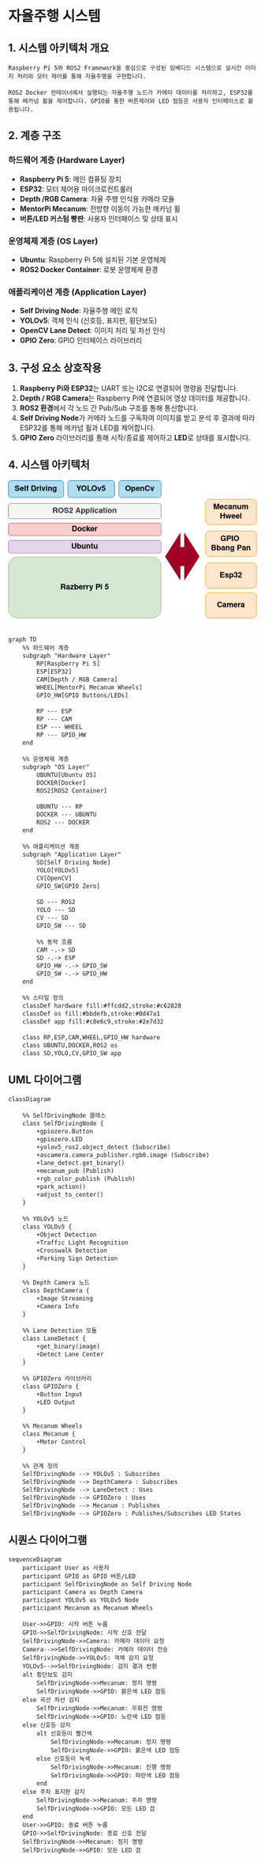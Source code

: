 # 자율주행 시스템

## 1. 시스템 아키텍처 개요
```
Raspberry Pi 5와 ROS2 Framework을 중심으로 구성된 임베디드 시스템으로 실시간 이미지 처리와 모터 제어를 통해 자율주행을 구현합니다. 

ROS2 Docker 컨테이너에서 실행되는 자율주행 노드가 카메라 데이터를 처리하고, ESP32를 통해 메카넘 휠을 제어합니다. GPIO를 통한 버튼제어와 LED 점등은 사용자 인터페이스로 활용됩니다.
```

## 2. 계층 구조

### 하드웨어 계층 (Hardware Layer)
- **Raspberry Pi 5**: 메인 컴퓨팅 장치
- **ESP32**: 모터 제어용 마이크로컨트롤러
- **Depth /RGB Camera**: 자율 주행 인식용 카메라 모듈
- **MentorPi Mecanum**: 전방향 이동이 가능한 메카넘 휠
- **버튼/LED 커스텀 빵판**: 사용자 인터페이스 및 상태 표시

### 운영체제 계층 (OS Layer)
- **Ubuntu**: Raspberry Pi 5에 설치된 기본 운영체제
- **ROS2 Docker Container**: 로봇 운영체제 환경

### 애플리케이션 계층 (Application Layer)
- **Self Driving Node**: 자율주행 메인 로직
- **YOLOv5**: 객체 인식 (신호등, 표지판, 횡단보도)
- **OpenCV Lane Detect**: 이미지 처리 및 차선 인식
- **GPIO Zero**: GPIO 인터페이스 라이브러리


## 3. 구성 요소 상호작용
1. **Raspberry Pi와 ESP32**는 UART 또는 I2C로 연결되어 명령을 전달합니다.
2. **Depth / RGB Camera**는 Raspberry Pi에 연결되어 영상 데이터를 제공합니다.
3. **ROS2 환경**에서 각 노드 간 Pub/Sub 구조를 통해 통신합니다.
4. **Self Driving Node**가 카메라 노드를 구독하여 이미지를 받고 분석 후 결과에 따라 ESP32를 통해 메카넘 휠과 LED를 제어합니다.
6. **GPIO Zero** 라이브러리를 통해 시작/종료를 제어하고 **LED**로 상태를 표시합니다.


## 4. 시스템 아키텍처

<div align="center">
    <img src="HLD.jpg" alt="HLD" />
</div>
<br/>



```mermaid
graph TD
    %% 하드웨어 계층
    subgraph "Hardware Layer"
        RP[Raspberry Pi 5]
        ESP[ESP32]
        CAM[Depth / RGB Camera]
        WHEEL[MentorPi Mecanum Wheels]
        GPIO_HW[GPIO Buttons/LEDs]
        
        RP --- ESP
        RP --- CAM
        ESP --- WHEEL
        RP --- GPIO_HW
    end
    
    %% 운영체제 계층
    subgraph "OS Layer"
        UBUNTU[Ubuntu OS]
        DOCKER[Docker]
        ROS2[ROS2 Container]
        
        UBUNTU --- RP
        DOCKER --- UBUNTU
        ROS2 --- DOCKER
    end
    
    %% 애플리케이션 계층
    subgraph "Application Layer"
        SD[Self Driving Node]
        YOLO[YOLOv5]
        CV[OpenCV]
        GPIO_SW[GPIO Zero]
        
        SD --- ROS2
        YOLO --- SD
        CV --- SD
        GPIO_SW --- SD
        
        %% 동작 흐름
        CAM -.-> SD
        SD -.-> ESP
        GPIO_HW -.-> GPIO_SW
        GPIO_SW -.-> GPIO_HW
    end
    
    %% 스타일 정의
    classDef hardware fill:#ffcdd2,stroke:#c62828
    classDef os fill:#bbdefb,stroke:#0d47a1
    classDef app fill:#c8e6c9,stroke:#2e7d32
    
    class RP,ESP,CAM,WHEEL,GPIO_HW hardware
    class UBUNTU,DOCKER,ROS2 os
    class SD,YOLO,CV,GPIO_SW app
```


##  UML 다이어그램

```mermaid
classDiagram

    %% SelfDrivingNode 클래스
    class SelfDrivingNode {
        +gpiozero.Button
        +gpiozero.LED
        +yolov5_ros2.object_detect (Subscribe)
        +ascamera.camera_publisher.rgb0.image (Subscribe)
        +lane_detect.get_binary()
        +mecanum_pub (Publish)
        +rgb_color_publish (Publish)
        +park_action()
        +adjust_to_center()
    }

    %% YOLOv5 노드
    class YOLOv5 {
        +Object Detection
        +Traffic Light Recognition
        +Crosswalk Detection
        +Parking Sign Detection
    }

    %% Depth Camera 노드
    class DepthCamera {
        +Image Streaming
        +Camera Info
    }

    %% Lane Detection 모듈
    class LaneDetect {
        +get_binary(image)
        +Detect Lane Center
    }

    %% GPIOZero 라이브러리
    class GPIOZero {
        +Button Input
        +LED Output
    }

    %% Mecanum Wheels
    class Mecanum {
        +Motor Control
    }

    %% 관계 정의
    SelfDrivingNode --> YOLOv5 : Subscribes
    SelfDrivingNode --> DepthCamera : Subscribes
    SelfDrivingNode --> LaneDetect : Uses
    SelfDrivingNode --> GPIOZero : Uses
    SelfDrivingNode --> Mecanum : Publishes
    SelfDrivingNode --> GPIOZero : Publishes/Subscribes LED States
```
##  시퀀스 다이어그램

```mermaid
sequenceDiagram
    participant User as 사용자
    participant GPIO as GPIO 버튼/LED
    participant SelfDrivingNode as Self Driving Node
    participant Camera as Depth Camera
    participant YOLOv5 as YOLOv5 Node
    participant Mecanum as Mecanum Wheels

    User->>GPIO: 시작 버튼 누름
    GPIO->>SelfDrivingNode: 시작 신호 전달
    SelfDrivingNode->>Camera: 카메라 데이터 요청
    Camera-->>SelfDrivingNode: 카메라 데이터 전송
    SelfDrivingNode->>YOLOv5: 객체 감지 요청
    YOLOv5-->>SelfDrivingNode: 감지 결과 반환
    alt 횡단보도 감지
        SelfDrivingNode->>Mecanum: 정지 명령
        SelfDrivingNode->>GPIO: 붉은색 LED 점등
    else 곡선 차선 감지
        SelfDrivingNode->>Mecanum: 우회전 명령
        SelfDrivingNode->>GPIO: 노란색 LED 점등
    else 신호등 감지
        alt 신호등이 빨간색
            SelfDrivingNode->>Mecanum: 정지 명령
            SelfDrivingNode->>GPIO: 붉은색 LED 점등
        else 신호등이 녹색
            SelfDrivingNode->>Mecanum: 진행 명령
            SelfDrivingNode->>GPIO: 파란색 LED 점등
        end
    else 주차 표지판 감지
        SelfDrivingNode->>Mecanum: 주차 명령
        SelfDrivingNode->>GPIO: 모든 LED 끔
    end
    User->>GPIO: 종료 버튼 누름
    GPIO->>SelfDrivingNode: 종료 신호 전달
    SelfDrivingNode->>Mecanum: 정지 명령
    SelfDrivingNode->>GPIO: 모든 LED 끔
```